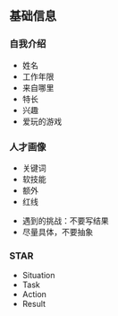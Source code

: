 ## 基础信息

### 自我介绍

- 姓名
- 工作年限
- 来自哪里
- 特长
- 兴趣
- 爱玩的游戏

### 人才画像

- 关键词
- 软技能
- 额外
- 红线

* 遇到的挑战：不要写结果
* 尽量具体，不要抽象

### STAR

- Situation
- Task
- Action
- Result
